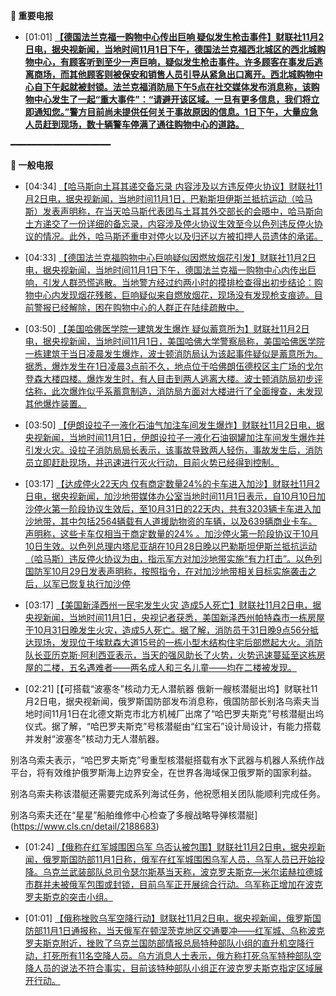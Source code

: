 **🔴 重要电报**

  - [01:01] **[【德国法兰克福一购物中心传出巨响 疑似发生枪击事件】财联社11月2日电，据央视新闻，当地时间11月1日下午，德国法兰克福西北城区的西北城购物中心，有顾客听到至少一声巨响，疑似发生枪击事件。许多顾客在事发后逃离商场，而其他顾客则被保安和销售人员引导从紧急出口离开。西北城购物中心自下午起就被封锁。法兰克福消防局下午5点在社交媒体发布消息称，该购物中心发生了一起“重大事件”：“请避开该区域。一旦有更多信息，我们将立即通知您。”警方目前尚未提供任何关于事故原因的信息。1日下午，大量应急人员赶到现场，数十辆警车停满了通往购物中心的道路。](https://www.cls.cn/detail/2188680)**

━━━━━━━━━━━━━━━━━━━

**📰 一般电报**

  - [04:34] [【哈马斯向土耳其递交备忘录 内容涉及以方违反停火协议】财联社11月2日电，据央视新闻，当地时间11月1日，巴勒斯坦伊斯兰抵抗运动（哈马斯）发表声明称，在当天哈马斯代表团与土耳其外交部长的会晤中，哈马斯向土方递交了一份详细的备忘录，内容涉及停火协议生效至今以色列违反停火协议的情况。此外，哈马斯还重申对停火以及归还以方被扣押人员遗体的承诺。](https://www.cls.cn/detail/2188691)

  - [04:33] [【德国法兰克福购物中心巨响疑似因燃放烟花引发】财联社11月2日电，据央视新闻，当地时间11月1日下午，德国法兰克福一购物中心内传出巨响，引发人群恐慌逃散。当地警方经过约两小时的摸排检查得出初步结论：购物中心内发现烟花残骸，巨响疑似来自燃放烟花，现场没有发现枪支痕迹。目前警报已经解除，困在购物中心的人群正在陆续疏散中。](https://www.cls.cn/detail/2188690)

  - [03:50] [【美国哈佛医学院一建筑发生爆炸 疑似蓄意所为】财联社11月2日电，据央视新闻，当地时间11月1日，美国哈佛大学警察局称，美国哈佛医学院一栋建筑于当日凌晨发生爆炸，波士顿消防局认为该起事件疑似是蓄意所为。据悉，爆炸发生在1日凌晨3点前不久，地点位于哈佛朗伍德校区主广场的戈尔登森大楼四楼。爆炸发生时，有人目击到两人逃离大楼。波士顿消防局初步评估称，此次爆炸似乎系蓄意制造，消防局方面对大楼进行了全面搜查，未发现其他爆炸装置。](https://www.cls.cn/detail/2188689)

  - [03:50] [【伊朗设拉子一液化石油气加注车间发生爆炸】财联社11月2日电，据央视新闻，当地时间11月1日，伊朗设拉子一液化石油钢罐加注车间发生爆炸并引发火灾。设拉子消防局局长表示，该事故导致两人轻伤，事故发生后，消防员立即赶赴现场，并迅速进行灭火行动，目前火势已经得到控制。](https://www.cls.cn/detail/2188688)

  - [03:17] [【达成停火22天内 仅有商定数量24%的卡车进入加沙】财联社11月2日电，据央视新闻，加沙地带媒体办公室当地时间11月1日表示，自10月10日加沙停火第一阶段协议生效后，至10月31日的22天内，共有3203辆卡车进入加沙地带，其中包括2564辆载有人道援助物资的车辆，以及639辆商业卡车。声明称，这些卡车仅相当于商定数量的24% 。加沙停火第一阶段协议于10月10日生效。以色列总理内塔尼亚胡在10月28日晚以巴勒斯坦伊斯兰抵抗运动（哈马斯）违反停火协议为由，指示军方对加沙地带实施“有力打击”。以色列国防军10月29日发表声明称，按照指令，在对加沙地带相关目标实施袭击之后，以军已恢复执行加沙停](https://www.cls.cn/detail/2188686)

  - [03:17] [【美国新泽西州一民宅发生火灾 造成5人死亡】财联社11月2日电，据央视新闻，当地时间11月1日，央视记者获悉，美国新泽西州帕特森市一栋房屋于10月31日晚发生火灾，造成5人死亡。据了解，消防员于31日晚9点56分抵达现场，发现位于埃默森大道15号的一栋小型木结构住宅后部燃起大火。消防队长亚历克斯·阿利西亚表示，当天的强风助长了火势，火势迅速蔓延至这栋房屋的二楼，五名遇难者——两名成人和三名儿童——均在二楼被发现。](https://www.cls.cn/detail/2188685)

  - [02:21] [【可搭载“波塞冬”核动力无人潜航器 俄新一艘核潜艇出坞】财联社11月2日电，据央视新闻，俄罗斯国防部发布消息称，俄国防部长别洛乌索夫当地时间11月1日在北德文斯克市北方机械厂出席了“哈巴罗夫斯克”号核潜艇出坞仪式。据了解，“哈巴罗夫斯克”号核潜艇由“红宝石”设计局设计，有能力搭载并发射“波塞冬”核动力无人潜航器。

别洛乌索夫表示，“哈巴罗夫斯克”号重型核潜艇搭载有水下武器与机器人系统作战平台，将有效维护俄罗斯海上边界安全，在世界各海域保卫俄罗斯的国家利益。

别洛乌索夫称该潜艇还需要完成系列海试任务，他祝愿相关团队能顺利完成任务。

别洛乌索夫还在“星星”船舶维修中心检查了多艘战略导弹核潜艇](https://www.cls.cn/detail/2188683)

  - [01:24] [【俄称在红军城围困乌军 乌否认被包围】财联社11月2日电，据央视新闻，俄罗斯国防部11月1日称，俄军在红军城围困乌军人员，乌军人员已开始投降。乌克兰武装部队总司令瑟尔斯基当天称，波克罗夫斯克—米尔诺赫拉德城市群并未被俄军包围或封锁，目前乌军正开展综合行动。乌军称正增加在波克罗夫斯克的突击小组。](https://www.cls.cn/detail/2188682)

  - [01:01] [【俄称挫败乌军空降行动】财联社11月2日电，据央视新闻，俄罗斯国防部11月1日通报称，当天俄军在顿涅茨克地区交通要冲——红军城、乌称波克罗夫斯克附近，挫败了乌克兰国防部情报总局特种部队小组的直升机空降行动，打死所有11名空降人员。乌方消息人士表示，俄方称打死乌军特种部队空降人员的说法不符合事实，目前该特种部队小组正在波克罗夫斯克指定区域展开行动。](https://www.cls.cn/detail/2188681)
